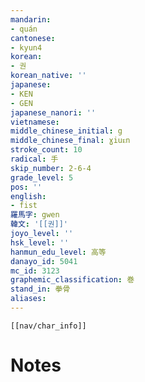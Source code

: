 ```yaml
---
mandarin:
- quán
cantonese:
- kyun4
korean:
- 권
korean_native: ''
japanese:
- KEN
- GEN
japanese_nanori: ''
vietnamese:
middle_chinese_initial: g
middle_chinese_final: ɣiuᴇn
stroke_count: 10
radical: 手
skip_number: 2-6-4
grade_level: 5
pos: ''
english:
- fist
羅馬字: gwen
韓文: '[[권]]'
joyo_level: ''
hsk_level: ''
hanmun_edu_level: 高等
danayo_id: 5041
mc_id: 3123
graphemic_classification: 巻
stand_in: 拳骨
aliases:
---
```

```meta-bind-embed
[[nav/char_info]]
```

# Notes

